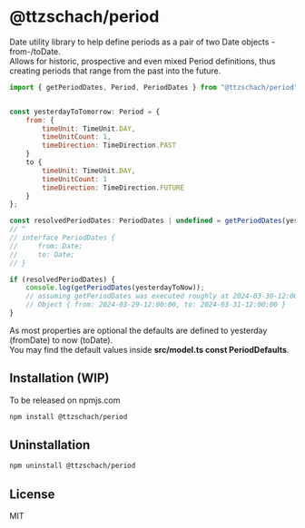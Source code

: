 # @ttzschach/period

Date utility library to help define periods as a pair of two Date objects - from-/toDate.\
Allows for historic, prospective and even mixed Period definitions, thus creating periods that range from the past into the future.

````js
import { getPeriodDates, Period, PeriodDates } from "@ttzschach/period";


const yesterdayToTomorrow: Period = {
    from: {
        timeUnit: TimeUnit.DAY,
        timeUnitCount: 1,
        timeDirection: TimeDirection.PAST
    }
    to {
        timeUnit: TimeUnit.DAY,
        timeUnitCount: 1
        timeDirection: TimeDirection.FUTURE
    }
};

const resolvedPeriodDates: PeriodDates | undefined = getPeriodDates(yesterdayToNow);
// ^
// interface PeriodDates {
//     from: Date;
//     to: Date;
// }

if (resolvedPeriodDates) {
    console.log(getPeriodDates(yesterdayToNow));
    // assuming getPeriodDates was executed roughly at 2024-03-30-12:00:00 it would output the following:
    // Object { from: 2024-03-29-12:00:00, to: 2024-03-31-12:00:00 }
}
````

As most properties are optional the defaults are defined to yesterday (fromDate) to now (toDate).\
You may find the default values inside **src/model.ts const PeriodDefaults**.

## Installation (WIP)

To be released on npmjs.com

````bash
npm install @ttzschach/period
````

## Uninstallation

````bash
npm uninstall @ttzschach/period
````

## License

MIT
